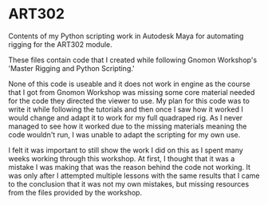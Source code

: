 # ART302
Contents of my Python scripting work in Autodesk Maya for automating rigging for the ART302 module.

These files contain code that I created while following Gnomon Workshop's 'Master Rigging and Python Scripting.' 

None of this code is useable and it does not work in engine as the course that I got from Gnomon Workshop was missing some core material needed for the code they directed the viewer to use.
My plan for this code was to write it while following the tutorials and then once I saw how it worked I would change and adapt it to work for my full quadraped rig. 
As I never managed to see how it worked due to the missing materials meaning the code wouldn't run, I was unable to adapt the scripting for my own use. 

I felt it was important to still show the work I did on this as I spent many weeks working through this workshop. 
At first, I thought that it was a mistake I was making that was the reason behind the code not working. It was only after I attempted multiple lessons with the same results that I came to the conclusion that it was not my own mistakes, but missing resources from the files provided by the workshop.

